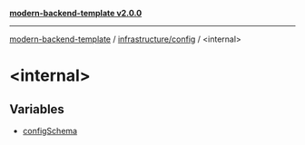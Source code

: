 [**modern-backend-template v2.0.0**](../../../README.md)

***

[modern-backend-template](../../../modules.md) / [infrastructure/config](../README.md) / \<internal\>

# \<internal\>

## Variables

- [configSchema](variables/configSchema.md)

